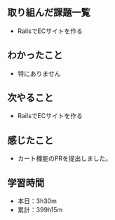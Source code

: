 ## 取り組んだ課題一覧
- RailsでECサイトを作る
## わかったこと
- 特にありません
## 次やること
- RailsでECサイトを作る
## 感じたこと
- カート機能のPRを提出しました。
## 学習時間
- 本日：3h30m
- 累計：399h15m
